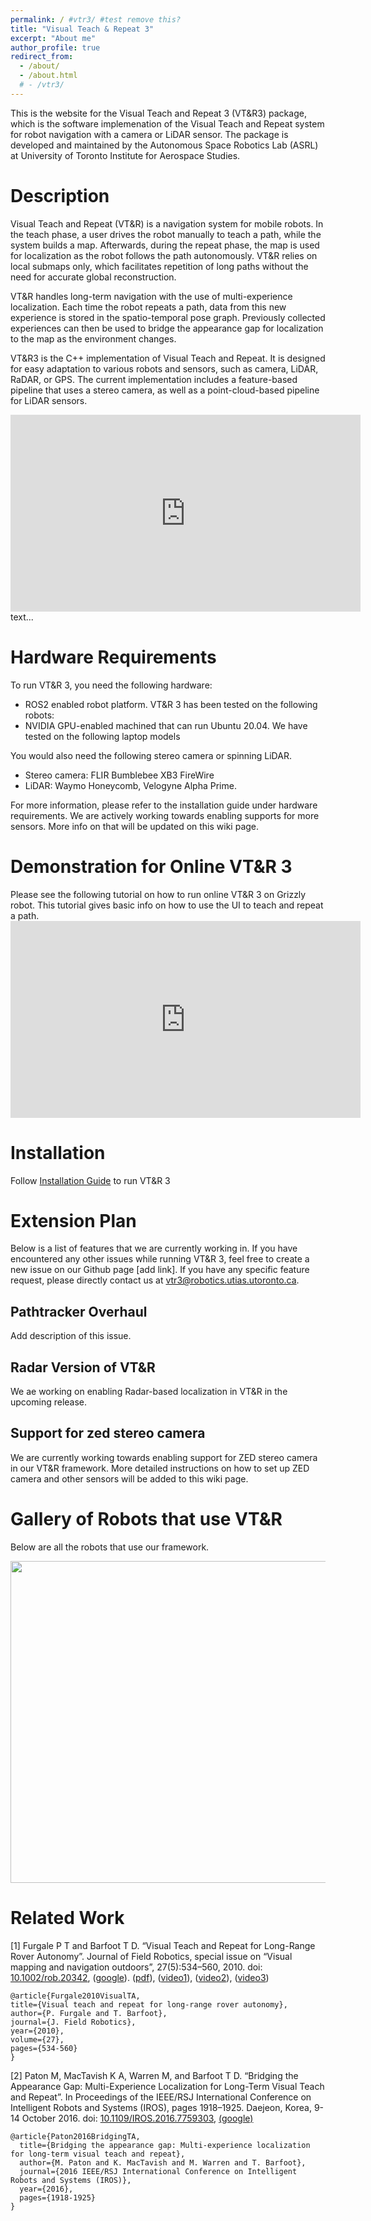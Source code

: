 ```yaml
---
permalink: / #vtr3/ #test remove this?
title: "Visual Teach & Repeat 3"
excerpt: "About me"
author_profile: true
redirect_from: 
  - /about/
  - /about.html
  # - /vtr3/ 
---
```


<!-- <iframe width="300" height="200" src="VTR3_Argo.mp4" type="video/mp4"></iframe> -->

<!-- <video id="example_video_1" class="video-js vjs-default-skin" width="640" height="264" src="VTR3_Argo.mp4" type='video/mp4' />
</video> -->

This is the website for the Visual Teach and Repeat 3 (VT&R3) package, which is the software implemenation of the Visual Teach and Repeat system for robot navigation with a camera or LiDAR sensor. The package is developed and maintained by the Autonomous Space Robotics Lab (ASRL) at University of Toronto Institute for Aerospace Studies. 

<!-- This is the front page of a website that is powered by the [academicpages template](https://github.com/academicpages/academicpages.github.io) and hosted on GitHub pages. [GitHub pages](https://pages.github.com) is a free service in which websites are built and hosted from code and data stored in a GitHub repository, automatically updating when a new commit is made to the respository. This template was forked from the [Minimal Mistakes Jekyll Theme](https://mmistakes.github.io/minimal-mistakes/) created by Michael Rose, and then extended to support the kinds of content that academics have: publications, talks, teaching, a portfolio, blog posts, and a dynamically-generated CV. You can fork [this repository](https://github.com/academicpages/academicpages.github.io) right now, modify the configuration and markdown files, add your own PDFs and other content, and have your own site for free, with no ads! An older version of this template powers my own personal website at [stuartgeiger.com](http://stuartgeiger.com), which uses [this Github repository](https://github.com/staeiou/staeiou.github.io). -->
<!-- 
Table of Content
======

- [Discription](#description)
- [Hardware](#hardware)
- [Demo](#demo)
- [Installation](#installation)
- [Related Work](#related-work)
 -->

# Description

Visual Teach and Repeat (VT&R) is a navigation system for mobile robots. In the teach phase, a user drives the robot manually to teach a path, while the system builds a map. Afterwards, during the repeat phase, the map is used for localization as the robot follows the path autonomously. VT&R relies on local submaps only, which facilitates repetition of long paths without the need for accurate global reconstruction. 

VT&R handles long-term navigation with the use of multi-experience localization. Each time the robot repeats a path, data from this new experience is stored in the spatio-temporal pose graph. Previously collected experiences can then be used to bridge the appearance gap for localization to the map as the environment changes.

VT&R3 is the C++ implementation of Visual Teach and Repeat. It is designed for easy adaptation to various robots and sensors, such as camera, LiDAR, RaDAR, or GPS. The current implementation includes a feature-based pipeline that uses a stereo camera, as well as a point-cloud-based pipeline for LiDAR sensors.

<!-- https://youtu.be/udI328uO7Qg -->

<iframe width="560" height="315" src="https://www.youtube.com/embed/udI328uO7Qg?start=14" frameborder="0" allowfullscreen></iframe>
text...



# Hardware Requirements
To run VT&R 3, you need the following hardware:
- ROS2 enabled robot platform. VT&R 3 has been tested on the following robots: 
- NVIDIA GPU-enabled machined that can run Ubuntu 20.04. We have tested on the following laptop models

You would also need the following stereo camera or spinning LiDAR. 
- Stereo camera: FLIR Bumblebee XB3 FireWire
- LiDAR: Waymo Honeycomb, Velogyne Alpha Prime. 

For more information, please refer to the installation guide under hardware requirements. We are actively working towards enabling supports for more sensors. More info on that will be updated on this wiki page. 


# Demonstration for Online VT&R 3
<!-- ====== -->
Please see the following tutorial on how to run online VT&R 3 on Grizzly robot. This tutorial gives basic info on how to use the UI to teach and repeat a path. <iframe width="560" height="315" src="https://www.youtube.com/embed/9dN0wwXDuqo" frameborder="0" allowfullscreen></iframe>


# Installation
<!-- ====== -->
Follow [Installation Guide](https://github.com/utiasASRL/vtr3/blob/main/README.md) to run VT&R 3


# Extension Plan
Below is a list of features that we are currently working in. If you have encountered any other issues while running VT&R 3, feel free to create a new issue on our Github page [add link]. If you have any specific feature request, please directly contact us at vtr3@robotics.utias.utoronto.ca. 

## Pathtracker Overhaul
Add description of this issue.
<!-- > This is a blockquote with two paragraphs. Lorem ipsum dolor sit amet,
> consectetuer adipiscing elit. Aliquam hendrerit mi posuere lectus.
> Vestibulum enim wisi, viverra nec, fringilla in, laoreet vitae, risus.
> 
> Donec sit amet nisl. Aliquam semper ipsum sit amet velit. Suspendisse
> id sem consectetuer libero luctus adipiscing. -->

## Radar Version of VT&R
We ae working on enabling Radar-based localization in VT&R in the upcoming release. 

## Support for zed stereo camera
We are currently working towards enabling support for ZED stereo camera in our VT&R framework. More detailed instructions on how to set up ZED camera and other sensors will be added to this wiki page. 

# Gallery of Robots that use VT&R
Below are all the robots that use our framework. 

<img width="660" height="515" src="images/collaborators.png">



# Related Work
<!-- ====== -->
[1] Furgale P T and Barfoot T D. “Visual Teach and Repeat for Long-Range Rover Autonomy”. Journal of Field Robotics, special issue on “Visual mapping and navigation outdoors”, 27(5):534–560, 2010. doi: [10.1002/rob.20342](https://onlinelibrary.wiley.com/doi/10.1002/rob.20342), ([google](https://scholar.google.ca/scholar?q=10.1002/rob.20342)). ([pdf](http://asrl.utias.utoronto.ca/~tdb/sbib/furgale_jfr10.pdf)), ([video1](http://www.youtube.com/watch?v=KW8vi0791JI)), ([video2](http://www.youtube.com/watch?v=gwe6pFtxp5w)), ([video3](http://www.youtube.com/watch?v=5bcKwrL_1As))

    @article{Furgale2010VisualTA,
    title={Visual teach and repeat for long-range rover autonomy},
    author={P. Furgale and T. Barfoot},
    journal={J. Field Robotics},
    year={2010},
    volume={27},
    pages={534-560}
    }

[2] Paton M, MacTavish K A, Warren M, and Barfoot T D. “Bridging the Appearance Gap: Multi-Experience Localization for Long-Term Visual Teach and Repeat”. In Proceedings of the IEEE/RSJ International Conference on Intelligent Robots and Systems (IROS), pages 1918–1925. Daejeon, Korea, 9-14 October 2016. doi: [10.1109/IROS.2016.7759303](https://ieeexplore.ieee.org/document/7759303), [(google)](https://scholar.google.ca/scholar?q=10.1109/IROS.2016.7759303)

    @article{Paton2016BridgingTA,
      title={Bridging the appearance gap: Multi-experience localization for long-term visual teach and repeat},
      author={M. Paton and K. MacTavish and M. Warren and T. Barfoot},
      journal={2016 IEEE/RSJ International Conference on Intelligent Robots and Systems (IROS)},
      year={2016},
      pages={1918-1925}
    }

<!-- 
<video autoplay loop muted>
  <source src="VTR3_Argo.mp4" type="video/mp4">
</video> -->

<!-- 1. Register a GitHub account if you don't have one and confirm your e-mail (required!)
1. Fork [this repository](https://github.com/academicpages/academicpages.github.io) by clicking the "fork" button in the top right. 
1. Go to the repository's settings (rightmost item in the tabs that start with "Code", should be below "Unwatch"). Rename the repository "[your GitHub username].github.io", which will also be your website's URL.
1. Set site-wide configuration and create content & metadata (see below -- also see [this set of diffs](http://archive.is/3TPas) showing what files were changed to set up [an example site](https://getorg-testacct.github.io) for a user with the username "getorg-testacct")
1. Upload any files (like PDFs, .zip files, etc.) to the files/ directory. They will appear at https://[your GitHub username].github.io/files/example.pdf.  
1. Check status by going to the repository settings, in the "GitHub pages" section -->

<!-- Site-wide configuration
------
The main configuration file for the site is in the base directory in [_config.yml](https://github.com/academicpages/academicpages.github.io/blob/master/_config.yml), which defines the content in the sidebars and other site-wide features. You will need to replace the default variables with ones about yourself and your site's github repository. The configuration file for the top menu is in [_data/navigation.yml](https://github.com/academicpages/academicpages.github.io/blob/master/_data/navigation.yml). For example, if you don't have a portfolio or blog posts, you can remove those items from that navigation.yml file to remove them from the header. 

Create content & metadata
------
For site content, there is one markdown file for each type of content, which are stored in directories like _publications, _talks, _posts, _teaching, or _pages. For example, each talk is a markdown file in the [_talks directory](https://github.com/academicpages/academicpages.github.io/tree/master/_talks). At the top of each markdown file is structured data in YAML about the talk, which the theme will parse to do lots of cool stuff. The same structured data about a talk is used to generate the list of talks on the [Talks page](https://academicpages.github.io/talks), each [individual page](https://academicpages.github.io/talks/2012-03-01-talk-1) for specific talks, the talks section for the [CV page](https://academicpages.github.io/cv), and the [map of places you've given a talk](https://academicpages.github.io/talkmap.html) (if you run this [python file](https://github.com/academicpages/academicpages.github.io/blob/master/talkmap.py) or [Jupyter notebook](https://github.com/academicpages/academicpages.github.io/blob/master/talkmap.ipynb), which creates the HTML for the map based on the contents of the _talks directory). -->

<!-- **Markdown generator**

I have also created [a set of Jupyter notebooks](https://github.com/academicpages/academicpages.github.io/tree/master/markdown_generator
) that converts a CSV containing structured data about talks or presentations into individual markdown files that will be properly formatted for the academicpages template. The sample CSVs in that directory are the ones I used to create my own personal website at stuartgeiger.com. My usual workflow is that I keep a spreadsheet of my publications and talks, then run the code in these notebooks to generate the markdown files, then commit and push them to the GitHub repository.

How to edit your site's GitHub repository
------
Many people use a git client to create files on their local computer and then push them to GitHub's servers. If you are not familiar with git, you can directly edit these configuration and markdown files directly in the github.com interface. Navigate to a file (like [this one](https://github.com/academicpages/academicpages.github.io/blob/master/_talks/2012-03-01-talk-1.md) and click the pencil icon in the top right of the content preview (to the right of the "Raw | Blame | History" buttons). You can delete a file by clicking the trashcan icon to the right of the pencil icon. You can also create new files or upload files by navigating to a directory and clicking the "Create new file" or "Upload files" buttons. 

Example: editing a markdown file for a talk
![Editing a markdown file for a talk](/images/editing-talk.png)

For more info
------
More info about configuring academicpages can be found in [the guide](https://academicpages.github.io/markdown/). The [guides for the Minimal Mistakes theme](https://mmistakes.github.io/minimal-mistakes/docs/configuration/) (which this theme was forked from) might also be helpful. -->
